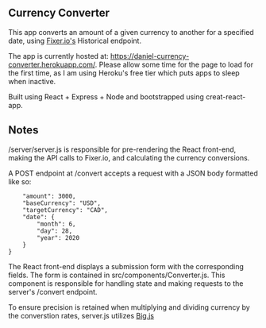 ## Currency Converter

This app converts an amount of a given currency to another for a specified date, using [Fixer.io's](https://fixer.io/) Historical endpoint. 

The app is currently hosted at: https://daniel-currency-converter.herokuapp.com/. Please allow some time for the page to load for the first time, as I am using Heroku's free tier which puts apps to sleep when inactive.

Built using React + Express + Node and bootstrapped using creat-react-app.

## Notes

/server/server.js is responsible for pre-rendering the React front-end, making the API calls to Fixer.io, and calculating the currency conversions.

A POST endpoint at /convert accepts a request with a JSON body formatted like so:

```{
    "amount": 3000,
    "baseCurrency": "USD",
    "targetCurrency": "CAD",
    "date": {
        "month": 6,
        "day": 28,
        "year": 2020
    }
}
```

The React front-end displays a submission form with the corresponding fields. The form is contained in src/components/Converter.js. This component is responsible for handling state and making requests to the server's /convert endpoint.

To ensure precision is retained when multiplying and dividing currency by the converstion rates, server.js utilizes [Big.js](http://mikemcl.github.io/big.js/) 


